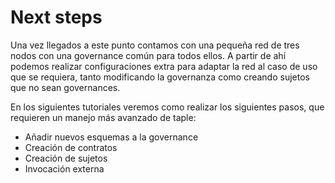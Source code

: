 # Next steps

Una vez llegados a este punto contamos con una pequeña red de tres nodos con una governance común para todos ellos. A partir de ahí podemos realizar configuraciones extra para adaptar la red al caso de uso que se requiera, tanto modificando la governanza como creando sujetos que no sean governances.

En los siguientes tutoriales veremos como realizar los siguientes pasos, que requieren un manejo más avanzado de taple:

- Añadir nuevos esquemas a la governance
- Creación de contratos
- Creación de sujetos
- Invocación externa
